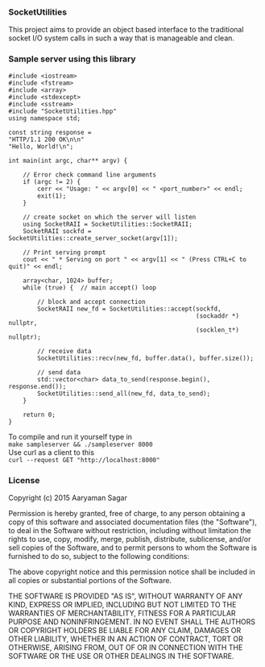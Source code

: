 ### SocketUtilities
This project aims to provide an object based interface to the traditional socket I/O system calls in such a way that is manageable and clean. 

### Sample server using this library
```
#include <iostream>
#include <fstream>
#include <array>
#include <stdexcept>
#include <sstream>
#include "SocketUtilities.hpp"
using namespace std;

const string response =
"HTTP/1.1 200 OK\n\n"
"Hello, World!\n";

int main(int argc, char** argv) {

    // Error check command line arguments
    if (argc != 2) {
        cerr << "Usage: " << argv[0] << " <port_number>" << endl;
        exit(1);
    }

    // create socket on which the server will listen
    using SocketRAII = SocketUtilities::SocketRAII;
    SocketRAII sockfd = SocketUtilities::create_server_socket(argv[1]);

    // Print serving prompt
    cout << " * Serving on port " << argv[1] << " (Press CTRL+C to quit)" << endl;

    array<char, 1024> buffer;
    while (true) {  // main accept() loop

        // block and accept connection
        SocketRAII new_fd = SocketUtilities::accept(sockfd,
                                                    (sockaddr *) nullptr,
                                                    (socklen_t*) nullptr);

        // receive data
        SocketUtilities::recv(new_fd, buffer.data(), buffer.size());

        // send data
        std::vector<char> data_to_send(response.begin(), response.end());
        SocketUtilities::send_all(new_fd, data_to_send);
    }

    return 0;
}
```  

To compile and run it yourself type in  
`make sampleserver && ./sampleserver 8000`  
Use curl as a client to this  
`curl --request GET "http://localhost:8000"`  

### License 
Copyright (c) 2015 Aaryaman Sagar

Permission is hereby granted, free of charge, to any person obtaining a copy of this software and associated documentation files (the "Software"), to deal in the Software without restriction, including without limitation the rights to use, copy, modify, merge, publish, distribute, sublicense, and/or sell copies of the Software, and to permit persons to whom the Software is furnished to do so, subject to the following conditions:

The above copyright notice and this permission notice shall be included in all copies or substantial portions of the Software.

THE SOFTWARE IS PROVIDED "AS IS", WITHOUT WARRANTY OF ANY KIND, EXPRESS OR IMPLIED, INCLUDING BUT NOT LIMITED TO THE WARRANTIES OF MERCHANTABILITY, FITNESS FOR A PARTICULAR PURPOSE AND NONINFRINGEMENT. IN NO EVENT SHALL THE AUTHORS OR COPYRIGHT HOLDERS BE LIABLE FOR ANY CLAIM, DAMAGES OR OTHER LIABILITY, WHETHER IN AN ACTION OF CONTRACT, TORT OR OTHERWISE, ARISING FROM, OUT OF OR IN CONNECTION WITH THE SOFTWARE OR THE USE OR OTHER DEALINGS IN THE SOFTWARE.
